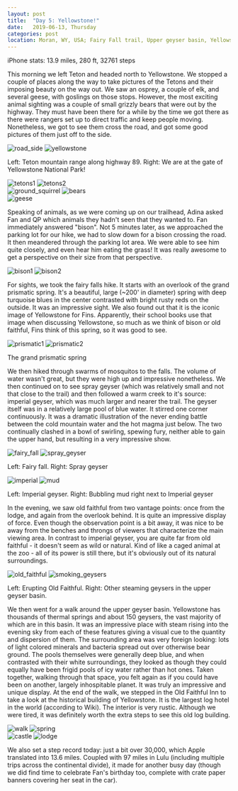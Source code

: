 ```yaml
---
layout: post
title:  "Day 5: Yellowstone!"
date:   2019-06-13, Thursday
categories: post
location: Moran, WY, USA; Fairy Fall trail, Upper geyser basin, Yellowstone National Park, WY, USA
---
```


iPhone stats: 13.9 miles, 280 ft, 32761 steps

This morning we left Teton and headed north to Yellowstone. We stopped a couple of places along the way to take pictures of the Tetons and their imposing beauty on the way out. We saw an osprey, a couple of elk, and several geese, with goslings on those stops. However, the most exciting animal sighting was a couple of small grizzly bears that were out by the highway. They must have been there for a while by the time we got there as there were rangers set up to direct traffic and keep people moving. Nonetheless, we got to see them cross the road, and got some good pictures of them just off to the side.

<div class="post-image post-image--split">
    <img src="https://lh3.googleusercontent.com/eHHf0X9SdToiribaoxZVMYsqtBrM0kYOM9PyPyMIrgW3YcCq5CdPsYWpIro8Qer_NQmOttWb0617GWuZzXAtYUWizqiEMrO0InDI90kiH3JvexAgmbGaTKvjjpbEGR00OoxJN4ntzVM9PcwwaQMBheMeYrqF7rmn3W2TmzTUukDvlbSBJiKRdUlrAiohKcYxLRbHWFz1ai0ajDGhNhGmLm_XX3j-JfTIBFEcToJiKynmLlW6ck6S8i2bRLPnNDlZTJI3tzixxLKHytmOHg78Bhet-rsh-0Xxt2pPd5nty0l62dkYkFE7XUxy_k70Vk5YHnhOGl-0WtIrImQS_yo_BfppBJfYW959IMZXRMCYbBFytxkS8kmnW2gtGmW_oy5YlRZhy87pfI70RAUwoEtJPwR7_rO8MV1KIHXZtWBj8K_9YoSL5Cju2-_qlwjHMM-y8kvXf84VbdQU86d6siwEyrkKyM_6jV8y8VlwBbie55Fb_jlXCZZ_3-gkXDkLUC4lZqyr1mkM-LkU-HKbG15AkKcfHNw0TlItcC9WWy1pTfUTW47rZSpM2Y0BmkhvJrSS0NIuduPR8sHhYtIcKbhJSMgjT0gS-6NahhZS0WKSY-kJMOQQgYhTvFvvb-DULd0vzIdwPwPVI5DJBN3N8RurWscp4IVLGisnU4G4uha76g4g-zUXsNEpTA1iW-zgkjCa0N9rUXnWsX5dguWA-QUf04lvDA=w1878-h1408-no" alt="road_side" />
    <img src="https://lh3.googleusercontent.com/OMmZntI-44pfQHHZE9FTIbZx6BFm2F1dLmxU05IDHeLvxWfeqRQtU2hZhqZsBXtyNDFFuyPeBCRhIrshYW3DYqoJHpi-IAy4Aq1VfzJHvoW_I5tGImFFuqAsCnRqduGC7CFIJco0nf1P78MW1J8wPx2WrHlO725rBS5lgPiIQtdyU4fsfEpAbGwD8f7tWG3dHVt3bc3bGQ4DhVXFdoigKB85uFc6u5QUfqhRUxC-VfVMI7AYP_Vb9kxUAGlY4-ogz07-b0h-zQLQW-T3NmPorWdb7_hFJ6EpMZDxWf6JXEz9Dq5OLZVH97QnfIzB-rJJlKm8qCQfNDihfWHThEmB8BMBPea4nDw29RQ3GlrqJJ0Pf_o5O8h7xs1OJcpAejovu_aoR8CaPp8RcTo-qieS6uoSb1_vqu1OoYDPPLEMe800KXnKOumHE-THJLFsjT2DXblI8eR8mHLnNgcWCdWbIejjIIXyt10En41LuXiyTZgndF5z_kGZQETtPrqnCdLwtK6YkSfDz4WRLNX5xSabQQolrVO-hNv54WE5WhZ2dAwVvzszs9CkTfvI4YKg0ynpJWrfCxxj0ZnCHpgW-_Hn56-A2iwyS3BtezoBtstIrqhgPznMc1Um5usJxZEm4omszEA-6hTf6pNENGldEdh1MBF8oK1Ae0NxK2a7y1mvl8OgTWJypN9AqukfpR7T-FLIHsHamvy6BIaUX9xC-TaDDb8m2g=w1878-h1408-no" alt="yellowstone" />
    <p class="post-image-caption"> Left: Teton mountain range along highway 89. Right: We are at the gate of Yellowstone National Park! </p>
</div>
<div class="post-image post-image--split">
    <img src="https://lh3.googleusercontent.com/GKwY9iwQ89SdaP3tq9cv6iwT5cesxlxywUMEaOBeg9vqEmRepa-eRleAg1wO6cuqp8py46q6pTDb3O20T2trvjAfpVgU1tlUfkg3S8MRhSDWfqYkfy1-_nA_va26V3rmP28ywUYBRonC0CTCo_DDyEJDW_OSkJOseC3CXxqf8mTdfQTofhO12YT4VTuZzv7HAtL5eJlHt3GK0_kQF5Dype-guYm4Z0Mjq86IKcwI1bahSKbiu_HbLrjnt-e2oxgLOoZKppAMoXM_kL-fcIcnxBb3rlD__-srIhr1YU7PaOf_ya6omqJlhGPxwE3Q71644Qwg56pLY1zhbo_Lkc1Bn_5vJgC5Nhn9UMC6C5M3EAahnHSThTgiKi14rWMl1oHHVn7L9dNy2Ii1A26om5gflNPsfnjLMPKcWmezugX2AHh4pSHj7U7EM_DN6cMGN3kEJSrLi7o7Kjv2u7Iy0MX9kw33B_IN-byAL2Xr-2_U01Wao3vK0hKVz8IgBhqlW6Vs0MUQN4mIRdXZmRS662bp8u1nFFWW1y4wmkg--zoyAArKNzQGZbrwwCVG4JmKoS50jMYDaRkd4LCg-2JxNof3p6aFkxudUn_eeoh27FIu6VqiKiFlLko-vfH9Dp3TEruCoFKz57vpvQygDenQ-T8RyeGLk2aifneiFNvb8vCE_tgFHCuJo3xhcJo8WLB4VmAjottoVKUJQTpvX_dUogfjS-pHNQ=w2114-h1408-no" alt="tetons1" />
    <img src="https://lh3.googleusercontent.com/9r5p2KFfJ8MhayyVFJDqueByJpnHZUPJ7QYvb0Z6CitfRBXaOHfR1z0y0__c0qKg9LVvo9b8Fc0u_Blw4_3KGqVC5jzNYjwJCZpGCxH6wTT2YRu81jA265Stp2rGOGhM7NqV-2qhTKLnpj42MoR5NF4mXadvt-L5VQaIRp7E6j98ZZyyN2g9sxZOslbKF0y9ilFdrbE6pci2Bqj4G5oKQ_LEUwiwMyVt_2G9g7ko1HnryRP28hgZ5A99SaMZn3sITwH9l5H4i9-6ASg45pcStOLM5bskWlNpHXwAS9M1BHjLPHTMvdUDNIrJP_ATZvrX_62-RJP4V3XtWS-M6tPNvtSXky8NDrvzvFooxAUJiwGsH7WdYihQomlA1n8QHBrDuG5EDQIa7oEFdAJjblDz5qmGfPP6lWLXnkksyqkKNWOs9k6bmEnym39E9dwBynb3R_8_x1WOJihm41cYk5bhPp7rsKiyZMqqD6nLp0NS7OtLCXyEp2kOjhZO5WTO8TQmxDKzIVXmyhzMVMw9BQDMkT3uDDl1XdnNS7zuWxchslbFUGFStAEInOhIuV1FQ_TSdLsZBtrAKLW73DD089g7Yc_dS5JEN_U6gtruXAxzEeYof806zXKeqxQ7qUwSxpqrrvCZonxoW3PR9EvuXwFT35WgP-eTKEzsf1f5XAk-4jjxNA7kGHe3MQlh64ZIac63jvLnKxAmN1CdfDQJtbn90crkFA=w2114-h1408-no" alt="tetons2" />
</div>
<div class="post-image post-image--split">
    <img src="https://lh3.googleusercontent.com/eJUDvvscOp34t_SaspJ5RFG_iVVeDj7ubw0XaR_7GnChRGdDqUcPTnj_YuekoydWZs_SQnjX4hKHoXdrM-oG-FeREAm_euGrVcXW-21e2LtX-Z3orkwXqaMZYt8Wr8N8P_p1M43fUJxLvFIxCCjg-XX3f_gbuVKssAkZprmnuk5qFPVTuu9Zi1qApSbqhuQNJYdHHX9fS7ikMMQaFHT_hrWSFO8lDu_jFyUPY2lLjxFbqnAZ5O_FA8xiSeULoWM8b0wKixQcGfsM_hEIoInA260yCm6m7T86NWOAIhxWk2dqTAtDWDB5oI1mUMXvg6qA5UuiGgrmujWfNcQ3gkbQmFLcdJD-Wg8kxf0Get7qq98L7hY7pL-8HmLyelxp6ulwdAqL5nhLcr1Kho7brfulT9lUqUznmND-igM06uxp0W7jemny9t9uoj_ReuYBBj5ZAW6OLBPvt_-Hm8WHP4RUUsaZYM3GF3SJAE-ay6ZiVgJk05OwbQItv9FX8urRY0BNWF3WqFcqiLdzcvi78Sx_AHG42APaxcGPuTER9YGIL4bBOC0bS9GT-n0FRRTL2B9EIWRh5Nhmi7hZfqFYy5GTXsCxwNIavBJsoqNDL6TyGgg9_04Noh6KJKQP6SdQkzmXtR93VX4OuOR_9ybWUirIUKVR3xsXd9DYNQ87liz0wWhW5w4m84Lf2bGtTJ7T4y5yiR4ragl3OQqBRSaKyKL3ToUx_Q=w1924-h1408-no" alt="ground_squirrel" />
    <img src="https://lh3.googleusercontent.com/xF2HOP2Wi0zmxYQSyRz-gZaKMfvS4zVxEdUIDuSzH0XN1JhXnPJLujWUm3Z1qSghHrxgn_ryLEV5zbeVoh0B3GLkMhK0RTtqj2AY6mPiT-7v9NefvZpudjkpswt8OvAgaW9OhbX1M2cgYXPAnVAo4KKj0voL3djeMNsdZdzhlo2BSysD3zcDxVSesn9JF-e1uz_tqUw9PGXVkmQk_tFq_N151YUGRetXAtJIO9GDugfAs8sUZam2CCjjSECv6XhR8ryfWfFcAY8G7NOP3H1b7xjCUZGA7a5xTbMtLbdO3g1bsvw011IzhRg3AnEBuZLL_TASySL3eISdVIq7AnC3XU_e_hXs1stUB5uMIwMFAsvjWrdilkWxPgvhMhgIokds5g0XGhAqNpp_NHid3zZlldZYPG46j5EDH-u-Ljyo4oK84qYcsKRzZ_RQz2CNg-SigwbP8qrSKArwQGYAOMGXZcWXNxuDYsLUGZCKOnYcL_O1rotJ8lckzwNIj-WnHT1fKmWemvcdUenwhnZ1-JPVEG2jArtRvOYiVYz6E7HP59YrnZE2QCuiSM36u5Qc4VR90ZpptgRjsZOEky1_KZObedrdlX7vthP00r4UB_uxQZNmaxp3p7jDZCabMFaM_KSgPNFbV3atIpxlm_y-i26p71mE1SeISOneNqf4_ZV2vThOZz4ututkn2o7LJWTRkTeXQYNM9_Dg4sh03HGh6pnpmIGBA=w2114-h1408-no" alt="bears" />
</div>
<div class="post-image">
    <img src="https://lh3.googleusercontent.com/QqRNICD7KOJwsO9YtCSO10UMq6vGpCT05QqGO92qtZx_KdbmkQUEdDKp36Fj7jJzen6ykhxHmLKthGQYU4IsMPsRI8zy28-csZKmByR1Qwq1CnyR-c9PKrJ0V7U2rZqQxqwHSlKzWten4QQhRfHZUKk4u5p9mnnIzgMYPQA30lLefRdEbTxPcgM0w3T_4UgtuXqVAZ1FPq1t-fYg4nQv5Xd6M8sh-F3Puu0hwRORQWnGBPsA21TQjWiyAi_RfpDqh742wkIHL_iXLE1uVPJb7BpHiOXYt3KmY76KE2C9ceiDfT9xUhpRJj33TVj-Y4fOTMHsBMEHloY5zm9vtQOaCE7oIisFrKRWAl2kh2wHIpMxm8vsxmxYJwj2uPu1YXEOfJTpU7TkHrMENmkFINnAhK6-rJpqI5huVamtayOPOvfaHkFysNBcHZb6h9ueMdYkWhaQeBCQmNC-ye1OX3HQebp8ZORKhCL3MEpD7cRcliKpPuxtlfrJM8Nnz5xDuFYxj59eEg49fHd_2mMVK3HftKdStdma7uIcR2uLYHLHolzLCezX9qDPD9kbCVSP4lI9MVV00tEGBf58DBy0w8aZ2gblY5syvB3hcAPCbHeceXaN_VRSZrerFb_4EgNHlrtYrkxOm1WdKHFFIy5bYF8Ae05ZXHWLjMCFAD16ZoF3WtW0Ewjp8miKHoThzgRYfGNisv7-3HgN9RpRY_pGrjxqEUBfIA=w2114-h1408-no" alt="geese" />
</div>

Speaking of animals, as we were coming up on our trailhead, Adina asked Fan and QP which animals they hadn't seen that they wanted to. Fan immediately answered "bison". Not 5 minutes later, as we approached the parking lot for our hike, we had to slow down for a bison crossing the road. It then meandered through the parking lot area. We were able to see him quite closely, and even hear him eating the grass! It was really awesome to get a perspective on their size from that perspective.

<div class="post-image post-image--split">
    <img src="https://lh3.googleusercontent.com/nGVq5V57dejfvB4xi2tMWK5uRMr-s2r2ReupxLC0m-GUTMchzPiUYZvBNS3tSaSGFhLqZ2Dv5hmnin8pp9SLaOh4AW8u10Ws3ZCJhydg9df96nlYIBzlDiB1MdIIBwxVIEb80W8aVwevghGKeEIAGs6fTAmEDubI83SpqTdki-qh7FKi-vui-AQPe8dSQubG-xZed0w3Ww2obuRw1DbVIfD1RVBt8EzmiuYTjXHvv0gi8mXxSleCL-em69uOaFGWYrlAWrsJ-uUcjLCNMk4Ux0gq4vm0rHmZwTUq8WuIbi6KZTrnttc2wiMjdSaEqDBqJFD0I_WLDWbB-L1quGptn8EMaKQev5xh81qaG-wswDtQdu9lcRuVLWXXRnd9QZCzlIEc4fKmGo8BhbHZ2kZjlKv4BkAsuckpseRd_r_X0LgpK4ppJ4oiyeFr7fV6myvkHZ11vIFvSgsNxUZuw9rfRPuu5hg8qwiQFBmyaGhlSUFm1Z8q4k4tCJimojBA-MSiFM-RP2zylOyyUOFlbk6GH3u1c45Rm_IDteOHAM8D5tn-iFpGGSYm_ZJ6mgwYZKiPkCKFX4reAw9JLy2ImEJBP75YCwYjVW0aW8DpX3kZB3bz6GNPT4T6AEDrAcbiJEdpWFMWoKsUGwFRzfX0jicq59b75o-_Xu66NCMz8plNV6_tmso50sb1ZEnFDvQfBGKFflTapkF9di9RH-o1Rgpubp5U9A=w1878-h1408-no" alt="bison1" />
    <img src="https://lh3.googleusercontent.com/APR-RVMgtxpVit-yNamiUVAMluhK9upUSkkXTKeYO8wUEkps-Ren47iUCH2ovSD-PY8TQNkTTftwNAjiVDpRgmNMBktLnao7NSgmUKFZuqdhMk41ubVrGFhmN0gl7Pu-05ZVCVkf7r9hTAn_jHl8pfA6iFDeFyqjPYXbkpiB8J1CszUj-j7Rk2_PZLMMeii3LpZB0J1P4BZgEnBQAenEPG9632Et88atK2gTpPRykuLVn9qJc0ta_Bwc86N3ckr7Eh_Lco4Q5QF-gObGa8KIWAo7jyMsxA95URk2zbrSYr354JYqWmtKP_6-1QALOUgBWHjPYU_Xrph0oerbJ-Y1hnkSqtFNDwzlEKtnrBeIT-__iY9WzRWrLY4_YxbEdvETYWIntiucLAzeOheqRO-OKGEFZs-RrTZ8LAugsINufCeUjTFryoUmZLpMeN2S8Gf7cKcih72DzCz-E-vIoPJTJaj-f-nVvgAdJxn4x2RoVMGdjOrTyAQyfwBAnXtfr-gVFOnWIYhJmkMcyAKAkMAr4AO6ja4_5CLP3y3EKlgJz-Yg6mRuW3DOe3W3dI7nuOfm9NUHCum9TrT4fcAxtY63jbssTuJQodlwVFNrlqtLQKnJ0g_m16OPrLuq_WQfwnF5pq-NrQksx6Kpha05TMrYrW9PClN09ALBWohmZVvDgYDrXyG49rBURdl4Z9fEAcfLVlEZ-4bRuMkrvlzLP1RWvAahog=w2114-h1408-no" alt="bison2" />
</div>
                     
For sights, we took the fairy falls hike. It starts with an overlook of the grand prismatic spring. It's a beautiful, large (~200' in diameter) spring with deep turquoise blues in the center contrasted with bright rusty reds on the outside. It was an impressive sight. We also found out that it is the iconic image of Yellowstone for Fins. Apparently, their school books use that image when discussing Yellowstone, so much as we think of bison or old faithful, Fins think of this spring, so it was good to see.

<div class="post-image post-image--split">
    <img src="https://lh3.googleusercontent.com/6-kWyIKNfZs5h9BhRkfincKWRAcvBxc9qFAgSKdKxWL6DTfC1fYv-c9WgIBm1Gh3IwLFdAtSzhS9e8pBuIL9wa7PrZ0lOxdyCjW8JwyFL7Jj3P8nea1iPMDl9Shs7zh3gWXoGWnRf5trGmMv5_c2ks3wO2Dls5SopW9C0mp-4ISpcYgrOZ_Y04pHCnS0Y25zGgNAOED7KJN-N7qv94abr928DdKHGRymwjDd1sBQmjw2wWhpKA2DAtfCaBMISdaUfIznekRoKlMB1IATSnEMI739EAWs7A-yLlPElXNc7nijlfTCJc9eC4aC24G8RLWP8BX4QqrRbZwmwHbg4FJxxU2Fn65R3QlOjuiajuPBSgyqoT3nt5Om6Aj_knOycRKngeswJr0gcYHCnY8jpzyboYon6j8E49F9AuoRFAekmb4FuaN3hc3H0a3pIFmkr4FLjAuMCJmsILZfmBJAa8bxe6pTKuvEyHPKvdEnU_t4UM-v2gZ1YnL5WrGKzsM86nNjZ89_Ps05Ipe1jcrWJh3ufHvBDoV1tYEw3AJYthQxiAM86j5PDKBjIzFB3lOoPLvngI0IXjuzJF4s5PVi48uNVDUrWQy4fAs1d8nQhFBk2CUKsG-nmXII_B-n7QnbFUG3H8cGlZlUcODNGdxbzx48iV17aREUxCQeGYLIJ4AFSE2ZTs7MTo5B84Zql3BZnJdjVyPgiOkkJsX85_hOC8WPmTFuSg=w2114-h1408-no" alt="prismatic1" />
    <img src="https://lh3.googleusercontent.com/61KDBDIlxCR-T0TGvznGNTJcBgsmP5Lx8H5N1u7Mz_LfmLSzADkSIfeVWVZE1tLYUOn4UFKnhfFNAegtRqXRIGolD5_d_lCwr08oRhi-V3RhZfS1AqMg1YCkYpdf3s9uG-ylVrTXvyB7eJT_sXrnmI2oyWU-W4jd46LDNlmR5c4etmhrW1lswe32eZ3Fh3HAtwpjHCRZy5MZ1kkWltSFlENCQUWnizhOKzYiBz1-NF7KoUXrzkqTaluIMFTkV3I8np-GoxFklIz3x9doS8sJdwyZOHy6QV4_AQqA2LgPIY_u0-QayIn2Kwho30WqEQLQDQL7MYJgkiGugafEhxA0q5q-ns7VOcKzHIY70rUQ82KVkXtTDtB5CsVkjo8CbnRn01bX4KYhAKmIEytaRYTnBtAvJ5cN17A-yjLXM9qqlq0zngjnp7atEEgQlwaKRUCgeUatY9CITm93jGH2y5RWSXGgNJArHxu1oUJFlWtqz6KDVNSKQ9MKL4Xmf614e72n-okDDuTuv4N-hcuO8ezFtF65IQHacOcn7MfkMDO-oE7pl9GoaWNlj9cBry9FnZ-XxHsZWaY4CTIqhU1MKjhmMAZKfhOaH8xZ9n5E_DtghhxFpJPE2TzgTvBtzwANAtbpZoQ3fV0FdfF-owpTRWwQwf6vSIAO0t3DznZzEOFaRcVgiZ-GoqEK_KZIojhYNXygfaVoZz3QiIemFDVmv_d36nYCnw=w1878-h1408-no" alt="prismatic2" />
    <p class="post-image-caption"> The grand prismatic spring </p>
</div>

We then hiked through swarms of mosquitos to the falls. The volume of water wasn't great, but they were high up and impressive nonetheless. We then continued on to see spray geyser (which was relatively small and not that close to the trail) and then followed a warm creek to it's source: imperial geyser, which was much larger and nearer the trail. The geyser itself was in a relatively large pool of blue water. It stirred one corner continuously. It was a dramatic illustration of the never ending battle between the cold mountain water and the hot magma just below. The two continually clashed in a bowl of swirling, spewing fury, neither able to gain the upper hand, but resulting in a very impressive show.

<div class="post-image post-image--split">
    <img src="https://lh3.googleusercontent.com/BzaOfc5Crh9BNRuuxhf6yOMHcJbbDVrR8cbHVKp2FHN15fPMd0D0pgabiF7x94TTsQpsV455Pe8t3qvie7E1TzKBPVa5N3HxaS_vSfq39I9Nz18ZGvby8zaNmswPsqqlSEIlc7AtpCMGnzzNnTntjHIX_spkdmZCKz6pfrdxZtEhCC0feRwENVXbLl02YcshzB6aaV9KOUCfuhj1mPws8F6pnuweI59EKdqw_jogCNH5jUyf3ry3p-lYfa9QlpZuWZa96NlKsrbGdzOoaktkF4OlKH2JpQ9Bq6WbgUSoF404TQ9tZIK09eVa21e8qnYfyRwIgvtwWm74gfQP15D02rUUhCz2RCmJw2e7G4zZw0iQjl8ah3X7Maytnq6XF43HNHL6Y0Ev2lhd9tEDKD3ps47Daz-3zxIoJD379qWzrUp-M7-AIQoV5JhQojae4P-spXjDWuSVsGYkt_9ZtOX99M193NWkFQfuWQOlDjnZAvwAXF5FqFaE3GO0TCUln_0CV7Zph0ysYz3JoCC3p91mddfh4B_DLe4UlFTxWLFaaGkMhl98-MfHKvFkHuSoc8wdBKSpxNPu268YZ_gRpYP1IHsKwDM_4Z23vIeWmPiY_1KqA1QFxYbdvtyREsPc5AKBgBdTfus7j8JaqAwHPRi_F1hHV7RWH7LMTwyLQYqUbHtW8dyciY5YTOUhjbze2loLNgV0Oaj0nSFQy6aIDfcmFarYJg=w940-h1408-no" alt="fairy_fall" />
    <img src="https://lh3.googleusercontent.com/q4eM4_78vYioHeMrsnxZyh3mbhoWWvOaJJyxVJmOhwUQGC6Us5txdjwnIqtv8M_vEB_eKOXGBzDRnNU_nlE_q8LUBhczyCDXrdnk6KhVIOiBknC2xQiUvY6FpQvFguFW8Z29LML_228xn6h84nQh-gMy163p5iM0E0vjGzAyax6qpf8byZ8Fn9cpNdfy05r07qqlKpjIr-E12leEMsQZqXU-3L7OS0hFN_znKzS9QABwdWEoeX9618NJ0d4QU5Z9mX3irS5Pf3loXJzGM7J_7zdUGi5LT9FVFiboJvshNliAkVIdyW_H2BKr02bUoJ945GSMeJBM3VdcJAXxOTv92JAD2qs-lyBzyVN4Hw8LCQW94IlOFyjoXb5JyPRp8KfWBxdN6WoTHDL2CuYl7aQFh29oOnLdemYoDE18IS7lAeUn5K_Zd6fhjg-hVYyQcG9hkpNiQJ19ropK58ppfDJ1KNdKbER_a8oRrCMZDloBS8Mj4W0qWbzX2YfBZg2Vlh91DHC2u7LjNLwYoFWscx61G0OrqHj2Ca9-hbsnZD4t9hYz-MQE6_az5DOhILj2DW9sqQywdJSNQ0pSZ6NH_K6zvdOZkkEVcJr72GTtiRW95Q6GOJoYwlfcuRsqt310R2t_SfilDuYvIbnFZpZZZHSHRp1WAjzUqjhbkkQov959GQQ7W8rROsnaUV4nBJTt19aRd_9CcGZF0H-kkDyFTGsrgYe18Q=w940-h1408-no" alt="spray_geyser" />
    <p class="post-image-caption"> Left: Fairy fall. Right: Spray geyser </p>
</div>
<div class="post-image post-image--split">
    <img src="https://lh3.googleusercontent.com/_rvsaAy-Gk_12HuACL3Wk22eWNlbqS2AiMALecZCrcmbxoREyGlvbKW4nfwdQy2-OTdrHuhQCLPDQpS0FZ0WiLvobiyqHBqPAX7q3SNngVeZP5WKhcTvEabeNvmRFniRKKsELRbl-otEcqDl8dGYB0HZ3ci0fw60RO29Chu4LUYf5CtJdin8zpE7dbKsJcYeR2_19-IvWqQiB4bhrzNxeMcpUjnEDUyoAguyg6_dJRfqYcTborIIog3zdIPAzIZ_DabgFJ6Mw1jOx7U0rjEUkp823pM9fZtxRhHsi4oFnfGGPPNOEZ8kDCB0gjHyJRz0gBljB12ymmYtmw8lJYcn4boMQvOzUV0ZNyGSS5fzyI-jm4dYCcAvDqPVjoZlbBGW71-b5C3J6s1f2Q-OtSi5v7WSvOKXrDsDhTbmsNV9tfvX85cEnHS7htPOpvZEyEwk0dbTJjlEGkoAG547z5BvflMZUEEdHNfXY0HrG_BIfbpQ5RMMoOB089PDih4c6fXYoSTWOvoqF_b6lLmlnVJcrkxKDMk6aeR6F3RUqVUzkq7sxCwlKL633sBdx7Bnoag8599wu5r7__AEJpdd5WNZhmreqRPWCTCFgP-HQ9bP5qP-lqE0cntxW_KYxwMCb8SX0Pbs_1XOQgyvtr9r1IGQKGk8UGtMPUlU9XGZWZlYBzNCmqET34s6vHoss3VercioREs8ROLz1hXrKWIOvirmkX-zMQ=w2114-h1408-no" alt="imperial" />
  <img src="https://lh3.googleusercontent.com/XhI2S-wzze7Q54p6b2xGXZrJMaMcnL7t1fPJP6z6WKIoQKhCuTCK8nMdieXNJyO43nrT5-77_7Jb8vs5mbgcXV5jMV551WsDyCq4PycRvElwMMAweojjoz_f-vPQqX-Mi_RldteLN1RHIhrEeEN25hGSZ-ZLS7i0nvSe5QP-ux1E8gM0LRfQE2HYjtH8mogC2UL46CIzhZEDxhzXxLNWv9cQYvwz-_1h7Yi5ZEFYt8Tm-bpiQ_3T6NRGkoCcv0H2XgJKAWpjbdypXYqsCphZ6YFPcCQlYc9tGJEII_fyXl46EpSWJM_kWsgYRpPZ6_4pNTCbyrYGHFpbswWtsYuFn_n21VBF8f5KG6oZIcFbihGN5DG6Ag0_sDc4HNjfD46-ex5TOcWNYbLUyoCDx3eakN0CsnXY2N7XNDe3WiCoGtOt4ZVVLQarWkzRoAZ3_GDkvCwP_es2On952MB1-fPUGzx0N94_1tCrOr5-RlxRQXB9pMMwuKwCCIQo_57mW-YO6-2oCiP7uIgmJnqD-B8-MNwyC2NeaLjskq43AtRGpQ3ziIOnJ4WsIuSUyIHxnGRsKSgEmUmCa4YUXYwueqD4FVP_YBFTeZ3WXJLcmNFPt8Khj0bytvEb4iu9oZejdKb8Og6TVHe2ysTRuhTUh4b3CV1plC8NpCjYFnJAlK4ntFLqJw648l6-p6_Bx-4G_NnxJ0lM1JpD2DZBIGOcsmI3SFpmhg=w2114-h1408-no" alt="mud" />
  <p class="post-image-caption"> Left: Imperial geyser. Right: Bubbling mud right next to Imperial geyser </p>
</div>

In the evening, we saw old faithful from two vantage points: once from the lodge, and again from the overlook behind. It is quite an impressive display of force. Even though the observation point is a bit away, it was nice to be away from the benches and throngs of viewers that characterize the main viewing area. In contrast to imperial geyser, you are quite far from old faithful - it doesn't seem as wild or natural. Kind of like a caged animal at the zoo - all of its power is still there, but it's obviously out of its natural surroundings.

<div class="post-image post-image--split">
    <img src="https://lh3.googleusercontent.com/xm1O7p0krdAdeLEpPVaZ6M_7YriXNPHZtqwOpHDlxkzPWVDgu13x0tMl1mz6yMOhxqML1XyJbZd2nZ5TsBN2m6wZXPShIM6zYor162hkx2-xujulDUHMZk87RVviprHL_Mnvnci0gIvrgXyC4mU9dJa4lkO5SQChYs25lozxd75IfOFIKJmDqGXKGwB9uf52Dr-B-dWoYVcjmKMNdSboYjFUyakMLrYpjr1kAqT4ZsVl-bpVoB01ERAGPZ3hr71deKTBdIPOyJEFGDFxYjgG9Wn4UshYzlAcBtccgfiLOCw5Egh5VEOCn-l1z-H8j5KSenJSL7HA-Sd-Yq8oLea49p-lym8UuAecW0-_hbZkurMwdhBNOnx4p8a3r9T4auWxuZbR2dmcFE2ETJLdvwZXnXXmXTlCbjTY6Xh5wMMjPfVi6Zj0ZebHKOx9dD8avIZYb8TTSRHMGFFx2OIaLiXYw4zggB84hHlqOIL_HG3nyoFXUOqKH3o8jhxPHbx9GW5S1XaoMEsoYLlr3bXdF7WokCzb_aDzhWExg58b5tYUYZFLjq9NYOyjt3paEQ5FNe6pZViEPt1-gFyWtYKhfCPrPQWEN4PhQ1kHRI_P51q6jbEXaxBW8azi_pYVFJUadIdNdp3MMoGt2tI176F2yoDHXlCFDFlWiEZxlw49L6SMgnk5XGZdoJllvNRdLZGyvy3WXZPGRFfmumOyRnDQdhiG1bYUQQ=w2114-h1408-no" alt="old_faithful" />
  <img src="https://lh3.googleusercontent.com/A5HSd3xPkCG00zSlZkiEAeteSBn39T444uJmxYo2TiKda6oAJ-NRhHqA10KFzL--ePeZFpbMfIMHsd02Kam2lxadXZDqNzuMJuJcj1vVO8HbYQEsi1j7Twvd633bLMqhYv3bORJIRqxvldO5koPZ3DrM1xEbZCDk7XPqQe_7Hi9rIkxlexSQtaAC_Pq6TpEv9O9MOMeSssDsGrK7KN3xcOBOrA4NcR9NecE_W5X8BUf_gyItNIGcA3cZKh-Chaei_z7Znp_qQNknrMvp3VWho_OB_JqAM-9DkAnuKL_tJKxiBLz1xI6VNFVLzNVplPpQay3R0KnpiYxesf2qZKXHND_ZwpoMSMmyQUTUuv6eRY6lLVcMB8Dkk7gSNsCYInJ-X95KZeK9budk4yw7wmJEeeu5K_7yFFfwg-zjRUdPtVp_3FEyvBWTDnqAxiWNhCx7B2ErH-YxOS3HdRw4EQXEWMj3Yh9ACMeyEbvP5vUlaAMtUlqkN9MXHUQrSweSuTFNR3MNWzQ-jQ0wx2LbVnyh8SjbFhiUTQV_QgC5YEN-LEqrA2LhAaQe88pukO76JKEIGcLO5IY2vvTI9YB2Kd0IGKFX8frICfbmZTlAFu34Ai2Cvo8XkRcOVEW8QUE8qi-HDD93gzXCbvWq34VGNsU12F_OjPwSNeJJzJhX8i4DV67NzQeS9NFjso45F1HZf3sWCI4RgAmBUJMoUXl3t6BKQPwbCg=w2114-h1408-no" alt="smoking_geysers" />
  <p class="post-image-caption"> Left: Erupting Old Faithful. Right: Other steaming geysers in the upper geyser basin. </p>
</div>

We then went for a walk around the upper geyser basin. Yellowstone has thousands of thermal springs and about 150 geysers, the vast majority of which are in this basin. It was an impressive place with steam rising into the evening sky from each of these features giving a visual cue to the quantity and dispersion of them. The surrounding area was very foreign looking: lots of light colored minerals and bacteria spread out over otherwise bear ground. The pools themselves were generally deep blue, and when contrasted with their white surroundings, they looked as though they could equally have been frigid pools of icy water rather than hot ones. Taken together, walking through that space, you felt again as if you could have been on another, largely inhospitable planet. It was truly an impressive and unique display. At the end of the walk, we stepped in the Old Faithful Inn to take a look at the historical building of Yellowstone. It is the largest log hotel in the world (according to Wiki). The interior is very rustic. Although we were tired, it was definitely worth the extra steps to see this old log building. 

<div class="post-image post-image--split">
    <img src="https://lh3.googleusercontent.com/a4FD5lSrYpqHt5-8TK6JnXCh_QnnF8lLeeSrFwXoIy19qnFeYCjY3Macx3DXaU3nF72hBl8CF4MbssEsl9dHvDISrb8u24xmsnz9d6wA6HnIyFTX86iSJYlI5NXLPyANmKiD0lv3Tg-y5HXM5T7eE_vhQBy0hKto--NJNCWACriPKT7LF78LN4HUWM9cWINogvW2r79-6Uki1g5k9wWbzwfLzpehFaaTfO60Lg83Z-XIoRqqBg_WX0fV62iRYlzbMDw1qbCjX5WfU7ZHLkrkS3uqtyWWFSiwUFxWKh6XPPIGMboYO98Gu8S78BemUBukXYfW-43DFxnpUcfSl95-aVNAWykUxJsSXkmqZfJg4vDdD57scQXKf20ynWQ4y82808QRkA6hR1L7baFhoUOMhWLhTKIukcGON915jk4pDhrn5vlPbrAv9d2n7fdN8bof-iO2u2IJSsyniOr8bAPDYqTAPvPrHm0at-Kx3LfVfZxko6DHvgY0F4vIxROf3qtYRoV8X_Hj6uqURo4Y28V18CoU6T18Kj8dO7kvLGQSAInGxDe9Jlg8uunkJH60XbAnF9jQg1vNeVZ3Ld2v2JFGLKiqm4bG-2csGQ1N7BRVxUV7BJc0k4X85tWYoOm8ykJP-0E5V2_u9Ozngv_s3ytBIaTZfTRwp6Lszed2orSkeoW3JkYJOKwwL6jJ_FgO6UL2f7dsmmfR5XmMwAKy-A1fY--61g=w1878-h1408-no" alt="walk" />
  <img src="https://lh3.googleusercontent.com/yWi87qZoUNS1EFOQAaHjOAdXxe7llX7WaTf9h1N47bZfEEe-Pj8X5SsIVmO4nPv_YlNmWvzV7nRGU5iHVg5FArqUSkYG6W_DhEML3-KLIf6N-HHKlM8Nz_McJYPmVhJmEE0GgEwuwA3olrdy4-e6fDhMN1wuNTLfntxoA3pAluvvj7Y2zp4-NGX2I6DzyaDWPkr1WzMAskLhWv2Qg43ZIDI1VZM73DlRQsxRi5wt09gwyZQuunc5Qkv6dkAk4Go__v03ZHApeg5j6RWrkEOsgc0dXzN-abrSjkL1HjgUM2qhKPEoZKpVeVylgwoNcd2ILZr_cCmoG8Q3U0x81W9tOMJ4Y5oeElBO7a7L8hWGPSFDLtHdHBakRgxKSgo6RCNrygL393ZLk2U-wTGcJ0A4w-Q876IDJKGTGXIabbIa7-ILSmIONZGAeZ2s7uyI3zf9IYvVlr6nIbBHHzCtK_j6NeAtSNr7R0rqC954K5j_oB7vLzqdCNrzpAdRgIiweP9EzM0oDPiMq2nEq4wVoTfysdQ-ehNSVeaD7O_rASMCOd6M5hf8UpeY83JIoe4GR4qPWeincVvHTYKVRSu662v65J6bJBCOjswRjFYwRJbGjMfkq9xiKex0hQG94IuWpaV_IxcLXPMYOuM5EFj5opxdZJzhuQ9iXDVYHWdIrYsKl1tDTUFoHMFoWqgB5AtxfzyFz0qYuHiK1MKynWZ_0cx8Cpynkg=w1878-h1408-no" alt="spring" />
</div>
<div class="post-image post-image--split">
    <img src="https://lh3.googleusercontent.com/jAimV-HEkuaPOtwJ49m-1YhcPGQqOOJVnRleB-Z_48IYDmCPElzGnBdxtEO1JEYiI6dg-tuSbpjL4_jgqKr-M455GhRLFRYieS2Uxv9QXNaJuE6_Jm_YHPqNoALiyhcdn-0aG6XD93ReFH4GnpSjaNsSboIaNJmteAQw3F6d_pfPjiyDMGkj-dWBm_qNOWXxGJJwfnnOB6gX0wgtpZwfjEM8D7QaEYrTMgNeLTZt1jCm6BGTInuRMQqVNkutztjrxrW4tKtz6YDF2Ro7v1sxRZIup5ocB4mpC1SsthFylXqv1CmfSXf73yD-NDzGnSyf7um2_baymSEUsMsz2Fcw5qU1g1I18OK7EReNjxTqAbMmXrbZwuOzuxGxiPebzaJcjelqeaPq5r29mi1QIOOVCEtK-Fx20o63hLAYePFmWVVZWWPkmv6XNth0_Gwyy0umSXbikqAC_Fe3sPNWIX8o0xy4yxS3EJhRhJfM6thYSsHV_jmjz38y3yIxq4k8b_lqf9DOaKfDdfQ5D_xXN567rE6SFux5kkgUPVrtGLjtXUabrjF2VRW-XXjwdzXfcx--3cdq0gl6KXsmddHl5NPjwkK0xslKNnddzqNG8joMKnBs75phXBOxpJB08d3RMYug3DfQ8iZLVh0iDCSB9JqQInPp1W_EVvEzZAFotFKSSnyCCHwrIS1OPkebVO9OReikhriqfo60WAeJEB3CdjEQE3OllQ=w1878-h1408-no" alt="castle" />
  <img src="https://lh3.googleusercontent.com/dTVo-PUl0eZxndWxPZ5euYir0RLxXtJbAn5LfdMkNgyAPf3UgJnKsiRJbOjYI9Ku4-5TdJpLvdvUBTBfaJA3h3l8uXIrAYHUq8B6ATfhBbDebeAsKoXvmkc_LfbolJXzHQQP54RFr373r3WAt_8wxXl_HBvQZhONe9ZkiCVODjAEiLgY-aYEgGfCLNMomJW9rBDbVB7cXJhDlrH1rtwj-KoVzN3Nq5uasvsfogAzUZHuWu8IaqcEdjY5E8SrTVhfra0LpZ4snLcsxHpJlYa9vmNNNUKdwm4gVPjs_jeFokf0DlqAsS4ojK6pQWg1zWsmL2Ms81symDVtY73gKemnSziTzwbO-RXDD2f0bFodBKeQVj2IlddsoT9wuQRtc5uSLp1pVprjpiFMTZ7jGmbpl7_wv50ysKElJyVoWdCqurf0Drkm7oWLZBpNLAHCaDAbaNszMTU9bhXoXgQbWH6rfMywvqpO4oOs04-NATO6YfdvQ4c4XjHucAUtPmALKiV59UevsYej_tVVvScmK5Q8mY8G-jPcyKuA89rTykY59iVuZQ8hYgkfZTMGVS2B8QscVCWJLAfkuGYQLEoSBtwz_pDGCqFSpJEgH4eAP_YTeo57-RP8K39L7KCeWOU5inL0MwTbzXN3SNAHhcoc1x-NbTVc53vrBzjZ8kWBI-xJ2McgtYFesTLDN1cJzpwjXUnWtuuVOu9hGg7ErlR7fot2X3RbUw=w1056-h1408-no" alt="lodge" />
</div>

We also set a step record today: just a bit over 30,000, which Apple translated into 13.6 miles. Coupled with 97 miles in Lulu (including multiple trips across the continental divide), it made for another busy day (though we did find time to celebrate Fan's birthday too, complete with crate paper banners covering her seat in the car).
